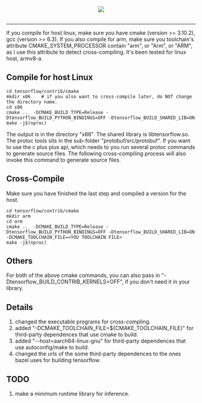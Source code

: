 <div align="center">
  <img src="https://www.tensorflow.org/images/tf_logo_transp.png"><br><br>
</div>

-----------------

If you compile for host linux, make sure you have cmake (version >= 3.10.2), gcc (version >= 6.3). If you also compile for arm, make sure you toolchain's attribute CMAKE_SYSTEM_PROCESSOR contain "arm", or "Arm", or "ARM", as I use this attribute to detect cross-compiling. It's been tested for linux host, armv8-a. 


## Compile for host Linux

```
cd tensorflow/contrib/cmake
mkdir x86    # if you also want to cross-compile later, do NOT change the directory name.
cd x86
cmake ..  -DCMAKE_BUILD_TYPE=Release -Dtensorflow_BUILD_PYTHON_BINDINGS=OFF -Dtensorflow_BUILD_SHARED_LIB=ON
make -j$(nproc)
```

The output is in the directory "x86". The shared library is libtensorflow.so. The protoc tools sits in the sub-folder "protobuf/src/protobuf". If you want to use the c plus plus api, which needs to you run several protoc commands to generate source files. The following cross-compiling process will also invoke this command to generate source files.


## Cross-Compile

Make sure you have finished the last step and compiled a version for the host.

```
cd tensorflow/contrib/cmake
mkdir arm
cd arm
cmake ..  -DCMAKE_BUILD_TYPE=Release -Dtensorflow_BUILD_PYTHON_BINDINGS=OFF -Dtensorflow_BUILD_SHARED_LIB=ON -DCMAKE_TOOLCHAIN_FILE=<YOU TOOLCHAIN FILE>
make -j$(nproc)
```

## Others

For both of the above cmake commands, you can also pass in "-Dtensorflow_BUILD_CONTRIB_KERNELS=OFF", if you don't need it in your library.

## Details

1. changed the executable programs for cross-compling.
2. added "-DCMAKE_TOOLCHAIN_FILE=${CMAKE_TOOLCHAIN_FILE}" for third-party dependences that use cmake to build.
3. added "--host=aarch64-linux-gnu" for third-party dependences that use autoconfig/make to build.
4. changed the urls of the some third-party dependences to the ones bazel uses for building tensorflow.

## TODO

1. make a minimum runtime library for inference.
